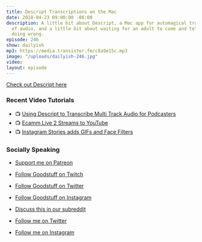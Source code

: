 ```yaml
---
title: Descript Transcriptions on the Mac
date: 2018-04-23 09:00:00 -06:00
description: A little bit about Descript, a Mac app for automagical transcriptions
  of audio, and a little bit about waiting for an adult to come and tell me what I'm
  doing wrong.
episode: 246
show: dailyish
mp3: https://media.transistor.fm/c8a9e15c.mp3
image: "/uploads/dailyish-246.jpg"
video: 
layout: episode
---
```


[Check out Descript here](https://app.descript.com/r/HkKZYn6bG)

### Recent Video Tutorials

* 📺 [Using Descript to Transcribe Multi Track Audio for Podcasters](https://www.youtube.com/watch?v=wRWttnLOQiE)
* 📺 [Ecamm Live 2 Streams to YouTube](https://www.youtube.com/watch?v=lpr267l4VDM)
* 📺 [Instagram Stories adds GIFs and Face Filters](https://www.youtube.com/watch?v=c3dGlqozYk4)

### Socially Speaking

* [Support me on Patreon](https://www.patreon.com/ichris)

* [Follow Goodstuff on Twitch](https://www.twitch.tv/goodstuff_fm)
* [Follow Goodstuff on Twitter](https://twitter.com/goodstufffm)
* [Follow Goodstuff on Instagram](https://www.instagram.com/goodstuff_fm/)
* [Discuss this in our subreddit](https://www.reddit.com/r/Goodstuff_fm/)

* [Follow me on Twitter](https://www.twitter.com/ichris)
* [Follow me on Instagram](https://www.instagram.com/ichrisv2/)
